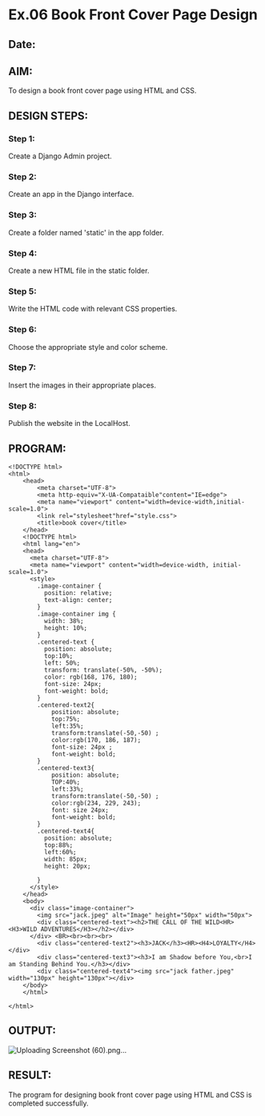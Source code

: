 # Ex.06 Book Front Cover Page Design
## Date:

## AIM:
To design a book front cover page using HTML and CSS.

## DESIGN STEPS:

### Step 1:
Create a Django Admin project.

### Step 2:
Create an app in the Django interface.

### Step 3:
Create a folder named 'static' in the app folder.

### Step 4:
Create a new HTML file in the static folder.

### Step 5:
Write the HTML code with relevant CSS properties.

### Step 6:
Choose the appropriate style and color scheme.

### Step 7:
Insert the images in their appropriate places.

### Step 8:
Publish the website in the LocalHost.

## PROGRAM:
```
<!DOCTYPE html>
<html>
    <head>
        <meta charset="UTF-8">
        <meta http-equiv="X-UA-Compataible"content="IE=edge">
        <meta name="viewport" content="width=device-width,initial-scale=1.0">
        <link rel="stylesheet"href="style.css">
        <title>book cover</title>
    </head>
    <!DOCTYPE html>
    <html lang="en">
    <head>
      <meta charset="UTF-8">
      <meta name="viewport" content="width=device-width, initial-scale=1.0">
      <style>
        .image-container {
          position: relative;
          text-align: center;
        }
        .image-container img {
          width: 38%;
          height: 10%;
        }
        .centered-text {
          position: absolute;
          top:10%;
          left: 50%;
          transform: translate(-50%, -50%);
          color: rgb(168, 176, 180);
          font-size: 24px;
          font-weight: bold;
        }
        .centered-text2{
            position: absolute;
            top:75%;
            left:35%;
            transform:translate(-50,-50) ;
            color:rgb(170, 186, 187);
            font-size: 24px ;
            font-weight: bold;
        }
        .centered-text3{
            position: absolute;
            TOP:40%;
            left:33%;
            transform:translate(-50,-50) ;
            color:rgb(234, 229, 243);
            font: size 24px; 
            font-weight: bold;
        }
        .centered-text4{
          position: absolute;
          top:88%;
          left:60%;
          width: 85px;
          height: 20px;
          
        }
      </style>
    </head>
    <body>
      <div class="image-container">
        <img src="jack.jpeg" alt="Image" height="50px" width="50px">
        <div class="centered-text"><h2>THE CALL OF THE WILD<HR><H3>WILD ADVENTURES</H3></h2></div>
      </div> <BR><br><br><br>
        <div class="centered-text2"><h3>JACK</h3><HR><H4>LOYALTY</H4></div>
        <div class="centered-text3"><h3>I am Shadow before You,<br>I am Standing Behind You.</h3></div>
        <div class="centered-text4"><img src="jack father.jpeg" width="130px" height="130px"></div>
    </body>
    </html>
    
</html>

```

## OUTPUT:
![Uploading Screenshot (60).png…]()

## RESULT:
The program for designing book front cover page using HTML and CSS is completed successfully.
